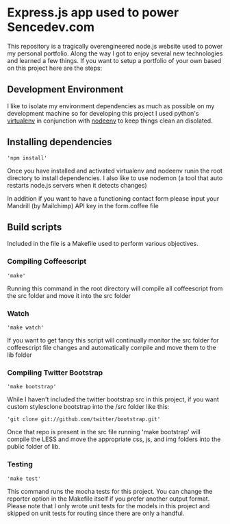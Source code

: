 # Express.js app used to power Sencedev.com
This repository is a tragically overengineered node.js website used to power my personal portfolio. Along the way I got to enjoy several new technologies and learned a few things. If you want to setup a portfolio of your own based on this project here are the steps:

## Development Environment
I like to isolate my environment dependencies as much as possible on my development machine so for developing this project I used python's [virtualenv](http://pypi.python.org/pypi/virtualenv "virtualenv") in conjunction with [nodeenv](https://github.com/ekalinin/nodeenv "nodeenv") to keep things clean an disolated.

## Installing dependencies
    'npm install' 
Once you have installed and activated virtualenv and nodeenv runin the root directory to install dependencies. I also like to use nodemon (a tool that auto restarts node.js servers when it detects changes)

In addition if you want to have a functioning contact form please input your Mandrill (by Mailchimp) API key in the form.coffee file

## Build scripts
Included in the file is a Makefile used to perform various objectives.

### Compiling Coffeescript
    'make'
Running this command in the root directory will compile all coffeescript from the src folder and move it into the src folder

### Watch
    'make watch'
If you want to get fancy this script will continually monitor the src folder for coffeescript file changes and automatically compile and move them to the lib folder

### Compiling Twitter Bootstrap
    'make bootstrap'
While I haven't included the twitter bootstrap src in this project, if you want custom stylesclone bootstrap into the /src folder like this:

    'git clone git://github.com/twitter/bootstrap.git'

Once that repo is present in the src file running 'make bootstrap' will compile the LESS and move the appropriate css, js, and img folders into the public folder of lib.


### Testing
    'make test'
This command runs the mocha tests for this project. You can change the reporter option in the Makefile itself if you prefer another output format. Please note that I only wrote unit tests for the models in this project and skipped on unit tests for routing since there are only a handful. 